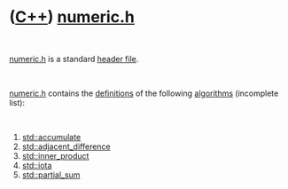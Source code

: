 



 

 

 

 

 

([C++](Cpp.htm)) [numeric.h](CppNumericH.htm)
=============================================

 

[numeric.h](CppNumericH.htm) is a standard [header
file](CppHeaderFile.htm).

 

[numeric.h](CppNumericH.htm) contains the
[definitions](CppDefinition.htm) of the following
[algorithms](CppAlgorithm.htm) (incomplete list):

 

1.  [std::accumulate](CppAccumulate.htm)
2.  [std::adjacent\_difference](CppAdjacent_difference.htm)
3.  [std::inner\_product](CppInner_product.htm)
4.  [std::iota](CppIota.htm)
5.  [std::partial\_sum](CppPartial_sum.htm)

 

 

 

 

 





 



